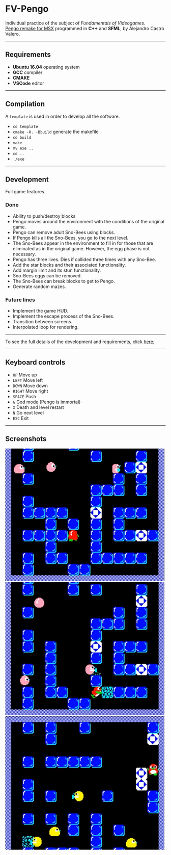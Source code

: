 # FV-Pengo
Individual practice of the subject of *Fundamentals of Videogames*.
<br>
[Pengo remake for MSX][1] programmed in **C++** and **SFML**, by Alejandro Castro Valero.

[1]: https://youtu.be/T3YlUYsu7u0

***

## Requirements
* **Ubuntu 16.04** operating system
* **GCC** compiler
* **CMAKE**
* **VSCode** editor

***

## Compilation
A `template` is used in order to develop all the software.

* `cd template`
* `cmake -H. -Bbuild` generate the makefile
* `cd build`
* `make`
* `mv exe ..`
* `cd ..`
* `./exe`

***

## Development
Full game features.

### Done
* Ability to push/destroy blocks
* Pengo moves around the environment with the conditions of the original game.
* Pengo can remove adult Sno-Bees using blocks.
* If Pengo kills all the Sno-Bees, you go to the next level.
* The Sno-Bees appear in the environment to fill in for those that are eliminated as in the original game. However, the egg phase is not necessary.
* Pengo has three lives. Dies if collided three times with any Sno-Bee.
* Add the star blocks and their associated functionality.
* Add margin limit and its stun functionality.
* Sno-Bees eggs can be removed.
* The Sno-Bees can break blocks to get to Pengo.
* Generate random mazes.

### Future lines
* Implement the game HUD.
* Implement the escape process of the Sno-Bees.
* Transition between screens.
* Interpolated loop for rendering.

***
To see the full details of the development and requirements, click [here](https://github.com/AlejandroDCastro/FV-Pengo/blob/master/FV%20PI%202020%20Pengo.pdf);
***

## Keyboard controls

* `UP` Move up
* `LEFT` Move left
* `DOWN` Move down
* `RIGHT` Move right
* `SPACE` Push
* `G` God mode (Pengo is immortal)
* `X` Death and level restart
* `N` Go next level
* `ESC` Exit

***

## Screenshots

<img src="https://github.com/AlejandroDCastro/FV-Pengo/blob/master/Pengo/pics/pic1.png" alt="Picture 1" width="500">

<img src="https://github.com/AlejandroDCastro/FV-Pengo/blob/master/Pengo/pics/pic2.png" alt="Picture 2" width="500">

<img src="https://github.com/AlejandroDCastro/FV-Pengo/blob/master/Pengo/pics/pic3.png" alt="Picture 3" width="500">
